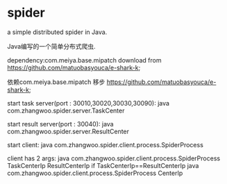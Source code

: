 spider
======

a simple distributed spider in Java. 

Java编写的一个简单分布式爬虫.

dependency:com.meiya.base.mipatch download from https://github.com/matuobasyouca/e-shark-k;

依赖com.meiya.base.mipatch 移步 https://github.com/matuobasyouca/e-shark-k;




start task server(port :  30010,30020,30030,30090):
java com.zhangwoo.spider.server.TaskCenter



start result server(port :  30040):
java com.zhangwoo.spider.server.ResultCenter



start client:
java com.zhangwoo.spider.client.process.SpiderProcess



client has 2 args:
java com.zhangwoo.spider.client.process.SpiderProcess TaskCenterIp ResultCenterIp
if TaskCenterIp==ResultCenterIp
java com.zhangwoo.spider.client.process.SpiderProcess CenterIp

